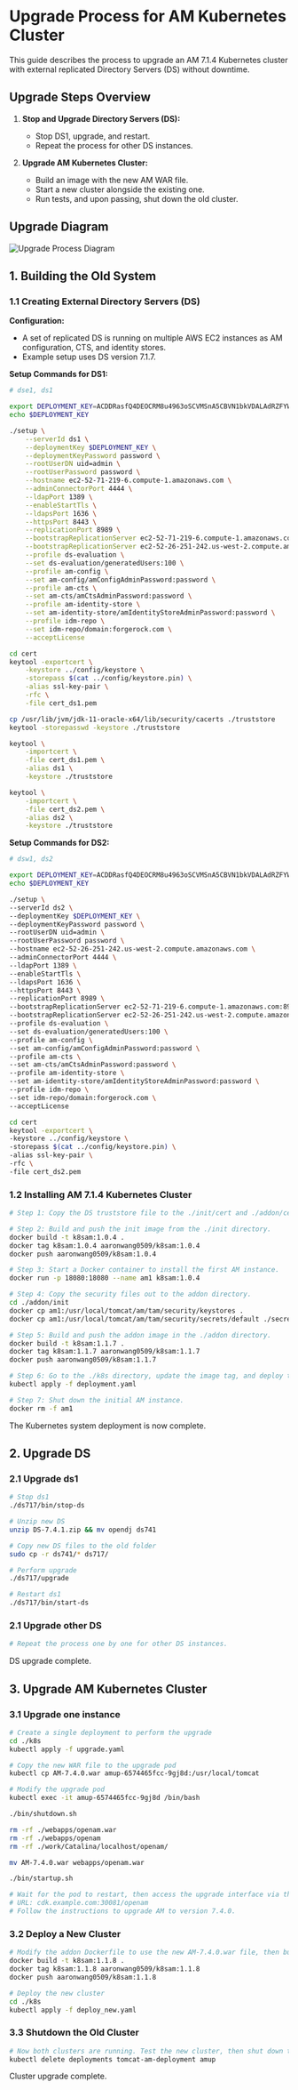 # Upgrade Process for AM Kubernetes Cluster

This guide describes the process to upgrade an AM 7.1.4 Kubernetes cluster with external replicated Directory Servers (DS) without downtime.

## Upgrade Steps Overview
1. **Stop and Upgrade Directory Servers (DS):**
    - Stop DS1, upgrade, and restart.
    - Repeat the process for other DS instances.

2. **Upgrade AM Kubernetes Cluster:**
    - Build an image with the new AM WAR file.
    - Start a new cluster alongside the existing one.
    - Run tests, and upon passing, shut down the old cluster.

## Upgrade Diagram
![Upgrade Process Diagram](upgrade_diagram.png)

## 1. Building the Old System

### 1.1 Creating External Directory Servers (DS)

**Configuration:**
- A set of replicated DS is running on multiple AWS EC2 instances as AM configuration, CTS, and identity stores.
- Example setup uses DS version 7.1.7.

**Setup Commands for DS1:**

```bash
# dse1, ds1

export DEPLOYMENT_KEY=ACDDRasfQ4DEOCRM8u4963oSCVMSnA5CBVN1bkVDALAdRZFYWf1w2yw
echo $DEPLOYMENT_KEY

./setup \
    --serverId ds1 \
    --deploymentKey $DEPLOYMENT_KEY \
    --deploymentKeyPassword password \
    --rootUserDN uid=admin \
    --rootUserPassword password \
    --hostname ec2-52-71-219-6.compute-1.amazonaws.com \
    --adminConnectorPort 4444 \
    --ldapPort 1389 \
    --enableStartTls \
    --ldapsPort 1636 \
    --httpsPort 8443 \
    --replicationPort 8989 \
    --bootstrapReplicationServer ec2-52-71-219-6.compute-1.amazonaws.com:8989 \
    --bootstrapReplicationServer ec2-52-26-251-242.us-west-2.compute.amazonaws.com:8989 \
    --profile ds-evaluation \
    --set ds-evaluation/generatedUsers:100 \
    --profile am-config \
    --set am-config/amConfigAdminPassword:password \
    --profile am-cts \
    --set am-cts/amCtsAdminPassword:password \
    --profile am-identity-store \
    --set am-identity-store/amIdentityStoreAdminPassword:password \
    --profile idm-repo \
    --set idm-repo/domain:forgerock.com \
    --acceptLicense

cd cert
keytool -exportcert \
    -keystore ../config/keystore \
    -storepass $(cat ../config/keystore.pin) \
    -alias ssl-key-pair \
    -rfc \
    -file cert_ds1.pem

cp /usr/lib/jvm/jdk-11-oracle-x64/lib/security/cacerts ./truststore
keytool -storepasswd -keystore ./truststore

keytool \
    -importcert \
    -file cert_ds1.pem \
    -alias ds1 \
    -keystore ./truststore

keytool \
    -importcert \
    -file cert_ds2.pem \
    -alias ds2 \
    -keystore ./truststore
```
**Setup Commands for DS2:**

```bash
# dsw1, ds2

export DEPLOYMENT_KEY=ACDDRasfQ4DEOCRM8u4963oSCVMSnA5CBVN1bkVDALAdRZFYWf1w2yw
echo $DEPLOYMENT_KEY

./setup \
--serverId ds2 \
--deploymentKey $DEPLOYMENT_KEY \
--deploymentKeyPassword password \
--rootUserDN uid=admin \
--rootUserPassword password \
--hostname ec2-52-26-251-242.us-west-2.compute.amazonaws.com \
--adminConnectorPort 4444 \
--ldapPort 1389 \
--enableStartTls \
--ldapsPort 1636 \
--httpsPort 8443 \
--replicationPort 8989 \
--bootstrapReplicationServer ec2-52-71-219-6.compute-1.amazonaws.com:8989 \
--bootstrapReplicationServer ec2-52-26-251-242.us-west-2.compute.amazonaws.com:8989 \
--profile ds-evaluation \
--set ds-evaluation/generatedUsers:100 \
--profile am-config \
--set am-config/amConfigAdminPassword:password \
--profile am-cts \
--set am-cts/amCtsAdminPassword:password \
--profile am-identity-store \
--set am-identity-store/amIdentityStoreAdminPassword:password \
--profile idm-repo \
--set idm-repo/domain:forgerock.com \
--acceptLicense

cd cert
keytool -exportcert \
-keystore ../config/keystore \
-storepass $(cat ../config/keystore.pin) \
-alias ssl-key-pair \
-rfc \
-file cert_ds2.pem
```

### 1.2 Installing AM 7.1.4 Kubernetes Cluster

```bash
# Step 1: Copy the DS truststore file to the ./init/cert and ./addon/cert directories.

# Step 2: Build and push the init image from the ./init directory.
docker build -t k8sam:1.0.4 .
docker tag k8sam:1.0.4 aaronwang0509/k8sam:1.0.4
docker push aaronwang0509/k8sam:1.0.4

# Step 3: Start a Docker container to install the first AM instance.
docker run -p 18080:18080 --name am1 k8sam:1.0.4

# Step 4: Copy the security files out to the addon directory.
cd ./addon/init
docker cp am1:/usr/local/tomcat/am/tam/security/keystores .
docker cp am1:/usr/local/tomcat/am/tam/security/secrets/default ./secret

# Step 5: Build and push the addon image in the ./addon directory.
docker build -t k8sam:1.1.7 .
docker tag k8sam:1.1.7 aaronwang0509/k8sam:1.1.7
docker push aaronwang0509/k8sam:1.1.7

# Step 6: Go to the ./k8s directory, update the image tag, and deploy the cluster.
kubectl apply -f deployment.yaml

# Step 7: Shut down the initial AM instance.
docker rm -f am1
```
The Kubernetes system deployment is now complete.

## 2. Upgrade DS

### 2.1 Upgrade ds1

```bash
# Stop ds1
./ds717/bin/stop-ds

# Unzip new DS
unzip DS-7.4.1.zip && mv opendj ds741

# Copy new DS files to the old folder
sudo cp -r ds741/* ds717/

# Perform upgrade
./ds717/upgrade

# Restart ds1
./ds717/bin/start-ds
```

### 2.1 Upgrade other DS

```bash
# Repeat the process one by one for other DS instances.
```
DS upgrade complete.

## 3. Upgrade AM Kubernetes Cluster

### 3.1 Upgrade one instance

```bash
# Create a single deployment to perform the upgrade
cd ./k8s
kubectl apply -f upgrade.yaml

# Copy the new WAR file to the upgrade pod
kubectl cp AM-7.4.0.war amup-6574465fcc-9gj8d:/usr/local/tomcat

# Modify the upgrade pod
kubectl exec -it amup-6574465fcc-9gj8d /bin/bash

./bin/shutdown.sh

rm -rf ./webapps/openam.war
rm -rf ./webapps/openam
rm -rf ./work/Catalina/localhost/openam/

mv AM-7.4.0.war webapps/openam.war

./bin/startup.sh

# Wait for the pod to restart, then access the upgrade interface via the browser.
# URL: cdk.example.com:30081/openam
# Follow the instructions to upgrade AM to version 7.4.0.
```

### 3.2 Deploy a New Cluster

```bash
# Modify the addon Dockerfile to use the new AM-7.4.0.war file, then build and push the new addon image
docker build -t k8sam:1.1.8 .
docker tag k8sam:1.1.8 aaronwang0509/k8sam:1.1.8
docker push aaronwang0509/k8sam:1.1.8

# Deploy the new cluster
cd ./k8s
kubectl apply -f deploy_new.yaml
```

### 3.3 Shutdown the Old Cluster

```bash
# Now both clusters are running. Test the new cluster, then shut down the old cluster and the upgrade pod.
kubectl delete deployments tomcat-am-deployment amup
```

Cluster upgrade complete.